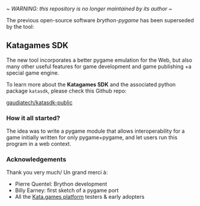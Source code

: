 
*~ WARNING: this repository is no longer maintained by its author ~*

The previous open-source software *brython-pygame* has been superseded by the tool:

## Katagames SDK

The new tool incorporates a better pygame emulation for the Web, but also many other useful features for game development and game publishing +a special game engine.

To learn more about the **Katagames SDK** and the associated python package `katasdk`, please check this Github repo:

[gaudiatech/katasdk-public](https://github.com/gaudiatech/katasdk-public)


### How it all started?

The idea was to write a pygame module that allows interoperability
for a game initially written for only pygame+pygame,
and let users run this program in a web context.


### Acknowledgements

Thank you very much/ Un grand merci à:

- Pierre Quentel: Brython development
- Billy Earney: first sketch of a pygame port
- All the [Kata.games platform](https://kata.games) testers & early adopters

